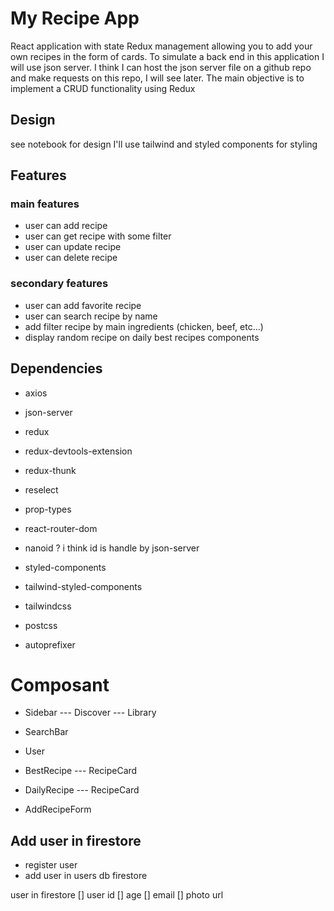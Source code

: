 # My Recipe App

React application with state Redux management allowing you to add your own recipes in the form of cards.
To simulate a back end in this application I will use json server. I think I can host the json server file on a github repo and make requests on this repo, I will see later.
The main objective is to implement a CRUD functionality using Redux

## Design

see notebook for design
I'll use tailwind and styled components for styling

## Features

### main features

- user can add recipe
- user can get recipe with some filter
- user can update recipe
- user can delete recipe

### secondary features

- user can add favorite recipe
- user can search recipe by name
- add filter recipe by main ingredients (chicken, beef, etc...)
- display random recipe on daily best recipes components

## Dependencies

- axios
- json-server
- redux
- redux-devtools-extension
- redux-thunk
- reselect
- prop-types
- react-router-dom
- nanoid ? i think id is handle by json-server
- styled-components

- tailwind-styled-components
- tailwindcss
- postcss
- autoprefixer

# Composant

- Sidebar
  --- Discover
  --- Library

- SearchBar
- User

- BestRecipe
  --- RecipeCard

- DailyRecipe
  --- RecipeCard

- AddRecipeForm

## Add user in firestore

- register user
- add user in users db firestore

user in firestore
[] user id
[] age
[] email
[] photo url
